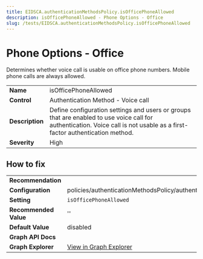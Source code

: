 ```yaml
---
title: EIDSCA.authenticationMethodsPolicy.isOfficePhoneAllowed
description: isOfficePhoneAllowed - Phone Options - Office
slug: /tests/EIDSCA.authenticationMethodsPolicy.isOfficePhoneAllowed
---
```


# Phone Options - Office

Determines whether voice call is usable on office phone numbers. Mobile phone calls are always allowed.

| | |
|-|-|
| **Name** | isOfficePhoneAllowed |
| **Control** | Authentication Method - Voice call |
| **Description** | Define configuration settings and users or groups that are enabled to use voice call for authentication. Voice call is not usable as a first-factor authentication method. |
| **Severity** | High |

## How to fix
| | |
|-|-|
| **Recommendation** |  |
| **Configuration** | policies/authenticationMethodsPolicy/authenticationMethodConfigurations('Voice') |
| **Setting** | `isOfficePhoneAllowed` |
| **Recommended Value** | '' |
| **Default Value** | disabled |
| **Graph API Docs** |  |
| **Graph Explorer** | [View in Graph Explorer](https://developer.microsoft.com/en-us/graph/graph-explorer?request=policies/authenticationMethodsPolicy/authenticationMethodConfigurations('Voice')&method=GET&version=beta&GraphUrl=https://graph.microsoft.com) |



